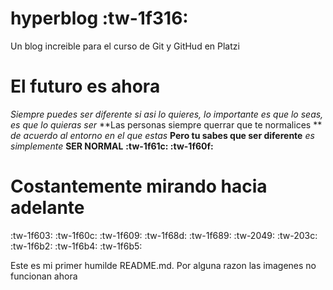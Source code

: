 # hyperblog :tw-1f316:
Un blog increible para el curso de Git y GitHud en Platzi

# El futuro es ahora
*Siempre puedes ser diferente si asi lo quieres, lo importante es que lo seas, es que lo quieras ser*
**Las personas siempre querrar que te normalices ** *de acuerdo al entorno en el que estas* **Pero tu sabes que ser diferente** *es simplemente*   **SER NORMAL** **:tw-1f61c: :tw-1f60f:**

# Costantemente mirando hacia adelante
:tw-1f603: :tw-1f60c: :tw-1f609: :tw-1f68d: :tw-1f689: :tw-2049: :tw-203c: :tw-1f6b2: :tw-1f6b4: :tw-1f6b5:

Este es mi primer humilde README.md.
Por alguna razon las imagenes no funcionan ahora